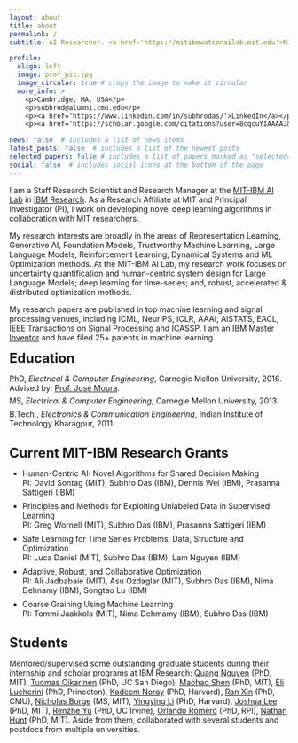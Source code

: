 ```yaml
---
layout: about
title: about
permalink: /
subtitle: AI Researcher. <a href='https://mitibmwatsonailab.mit.edu'>MIT-IBM AI Lab</a>

profile:
  align: left
  image: prof_pic.jpg
  image_circular: true # crops the image to make it circular
  more_info: >
    <p>Cambridge, MA, USA</p>
    <p>subhrod@alumni.cmu.edu</p>
    <p><a href='https://www.linkedin.com/in/subhrodas/'>LinkedIn</a></p>  <br>
    <p><a href='https://scholar.google.com/citations?user=8cqcuYIAAAAJ&hl=en'>Google Scholar</a> </p> <br> <br>

news: false  # includes a list of news items
latest_posts: false  # includes a list of the newest posts
selected_papers: false # includes a list of papers marked as "selected={true}"
social: false  # includes social icons at the bottom of the page
---
```



I am a Staff Research Scientist and Research Manager at the [MIT-IBM AI Lab](https://mitibmwatsonailab.mit.edu/) in [IBM Research](https://research.ibm.com/). As a Research Affiliate at MIT and Principal Investigator (PI), I work on developing novel deep learning algorithms in collaboration with MIT researchers. 

My research interests are broadly in the areas of Representation Learning, Generative AI, Foundation Models, Trustworthy Machine Learning, Large Language Models, Reinforcement Learning, Dynamical Systems and ML Optimization methods. At the MIT-IBM AI Lab, my research work focuses on uncertainty quantification and human-centric system design for Large Language Models; deep learning for time-series; and, robust, accelerated & distributed optimization methods.


My research papers are published in top machine learning and signal processing venues, including ICML, NeurIPS, ICLR, AAAI, AISTATS, EACL, IEEE Transactions on Signal Processing and ICASSP. I am an [IBM Master Inventor](https://en.wikipedia.org/wiki/IBM_Master_Inventor) and have filed 25+ patents in machine learning. <br>

<p style="margin-top:5m;"><font size="+2"><b>Education</b></font></p>

PhD, <i>Electrical & Computer Engineering</i>, Carnegie Mellon University, 2016. Advised by: [Prof. José Moura](http://www.ece.cmu.edu/~moura/).
<p style="margin-top:-2mm;">MS, <i>Electrical & Computer Engineering</i>, Carnegie Mellon University, 2013.</p>
<p style="margin-top:-2mm;">B.Tech., <i>Electronics & Communication Engineering</i>, Indian Institute of Technology Kharagpur, 2011.</p>


<style>
    ul li { margin-bottom: 8px; }
</style>

<p style="margin-top:8mm;"><font size="+2"><b>Current MIT-IBM Research Grants</b></font></p>

<ul>
  <li> Human-Centric AI: Novel Algorithms for Shared Decision Making <br>
      PI: David Sontag (MIT), Subhro Das (IBM), Dennis Wei (IBM), Prasanna Sattigeri (IBM) </li> 
  <li> Principles and Methods for Exploiting Unlabeled Data in Supervised Learning <br>
      PI: Greg Wornell (MIT), Subhro Das (IBM), Prasanna Sattigeri (IBM) </li>
  <li> Safe Learning for Time Series Problems: Data, Structure and Optimization <br>
      PI: Luca Daniel (MIT), Subhro Das (IBM), Lam Nguyen (IBM) </li>
  <li> Adaptive, Robust, and Collaborative Optimization <br>
      PI: Ali Jadbabaie (MIT), Asu Ozdaglar (MIT), Subhro Das (IBM), Nima Dehnamy (IBM), Songtao Lu (IBM) </li>
  <li> Coarse Graining Using Machine Learning <br>
      PI: Tommi Jaakkola (MIT), Nima Dehmamy (IBM), Subhro Das (IBM) </li>
</ul>



<p style="margin-top:8mm;"><font size="+2"><b>Students</b></font></p>

Mentored/supervised some outstanding graduate students during their internship and scholar programs at IBM Research: [Quang Nguyen](https://www.linkedin.com/in/quang-m-nguyen-191122b3) (PhD, MIT), [Tuomas Oikarinen](https://www.linkedin.com/in/tuomas-oikarinen-331676171) (PhD, UC San Diego), [Maohao Shen](https://maohaos2.github.io/Maohao) (PhD, MIT), [Eli Lucherini](https://www.cs.princeton.edu/~el24) (PhD, Princeton), [Kadeem Noray](https://kadeemnoray.com) (PhD, Harvard), [Ran Xin](https://www.linkedin.com/in/ran-xin-51b272172) (PhD, CMU), [Nicholas Borge](https://www.linkedin.com/in/nicholasborge) (MS, MIT), [Yingying Li](https://yingying.li) (PhD, Harvard), [Joshua Lee](https://www.linkedin.com/in/joshua-lee-303084185) (PhD, MIT), [Renzhe Yu](https://renzheyu.com) (PhD, UC Irvine), [Orlando Romero](https://scholar.google.com/citations?user=UfQg91QAAAAJ&hl=en) (PhD, RPI), [Nathan Hunt](https://www.linkedin.com/in/neighthan) (PhD, MIT). Aside from them, collaborated with several students and postdocs from multiple universities.

<!-- Biography will be updated here. Tell the world about yourself. Link to your favorite [subreddit](http://reddit.com). You can put a picture in, too. The code is already in, just name your picture `prof_pic.jpg` and put it in the `img/` folder.

Put your address / P.O. box / other info right below your picture. You can also disable any of these elements by editing `profile` property of the YAML header of your `_pages/about.md`. Edit `_bibliography/papers.bib` and Jekyll will render your [publications page](/al-folio/publications/) automatically.

Link to your social media connections, too. This theme is set up to use [Font Awesome icons](https://fontawesome.com/) and [Academicons](https://jpswalsh.github.io/academicons/), like the ones below. Add your Facebook, Twitter, LinkedIn, Google Scholar, or just disable all of them. -->